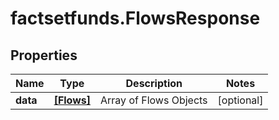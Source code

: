 # factsetfunds.FlowsResponse

## Properties

Name | Type | Description | Notes
------------ | ------------- | ------------- | -------------
**data** | [**[Flows]**](Flows.md) | Array of Flows Objects | [optional] 


